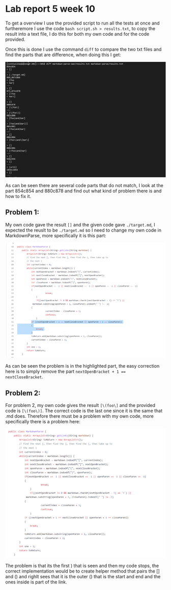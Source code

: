 # Lab report 5 week 10

To get a overview I use the provided script to run all the tests at once and furtheremore I use the code `bash script.sh > results.txt`, to copy the result into a text file, I do this for both my own code and for the code provided. 

Once this is done I use the command `diff` to compare the two txt files and find the parts that are difference, when doing this I get:

![Image](Picture51.PNG)


As can be seen there are several code parts that do not match, I look at the part 854c854 and 880c878 and find out what kind of problem there is and how to fix it.

## Problem 1:

My own code gave the result `[]` and the given code gave `./target.md`, I expected the reuslt to be `./target.md` so I need to change my own code in MarkdownParse, more specifically it is this part:

![Image](Picture52.PNG)

As can be seen the problem is in the highlighted part, the easy correction here is to simply remove the part `nextOpenBracket + 1 == nextCloseBracket`. 


## Problem 2:

For problem 2, my own code gives the result `[\(foo\]` and the provided code is `[\(foo\)]`. The correct code is the last one since it is the same that .md does. Therefore there must be a problem with my own code, more specifically there is a problem here:


![Image](Picture53.PNG)

The problem is that its the first ) that is seen and then my code stops, the correct implementation would be to create helper method that pairs the [] and () and righlt sees that it is the outer () that is the start and end and the ones inside is part of the link.